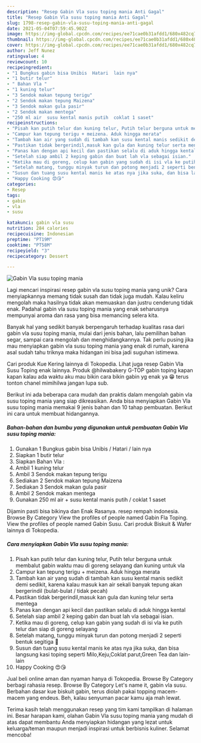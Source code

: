 ```yaml
---
description: "Resep Gabin Vla susu toping mania Anti Gagal"
title: "Resep Gabin Vla susu toping mania Anti Gagal"
slug: 1798-resep-gabin-vla-susu-toping-mania-anti-gagal
date: 2021-05-04T07:59:45.902Z
image: https://img-global.cpcdn.com/recipes/ee71cae0b31afdd1/680x482cq70/gabin-vla-susu-toping-mania-foto-resep-utama.jpg
thumbnail: https://img-global.cpcdn.com/recipes/ee71cae0b31afdd1/680x482cq70/gabin-vla-susu-toping-mania-foto-resep-utama.jpg
cover: https://img-global.cpcdn.com/recipes/ee71cae0b31afdd1/680x482cq70/gabin-vla-susu-toping-mania-foto-resep-utama.jpg
author: Jeff Nunez
ratingvalue: 4
reviewcount: 10
recipeingredient:
- "1 Bungkus gabin bisa Unibis  Hatari  lain nya"
- "1 butir telur"
- " Bahan Vla "
- "1 kuning telur"
- "3 Sendok makan tepung terigu"
- "2 Sendok makan tepung Maizena"
- "3 Sendok makan gula pasir"
- "2 Sendok makan mentega"
- "250 ml air  susu kental manis putih  coklat 1 saset"
recipeinstructions:
- "Pisah kan putih telur dan kuning telur, Putih telur berguna untuk membalut gabin waktu mau di goreng selayang dan kuning untuk vla"
- "Campur kan tepung terigu + meizena. Aduk hingga merata"
- "Tambah kan air yang sudah di tambah kan susu kental manis sedikit demi sedikit, karena kalau masuk kan air sekali banyak tepung akan bergerindil (bulat-bulat / tidak pecah)"
- "Pastikan tidak bergerindil,masuk kan gula dan kuning telur serta mentega"
- "Panas kan dengan api kecil dan pastikan selalu di aduk hingga kental"
- "Setelah siap ambil 2 keping gabin dan buat lah vla sebagai isian."
- "Ketika mau di goreng, celup kan gabin yang sudah di isi vla ke putih telur dan siap di goreng selayang"
- "Setelah matang, tunggu minyak turun dan potong menjadi 2 seperti bentuk segitiga 🔺"
- "Susun dan tuang susu kental manis ke atas nya jika suka, dan bisa langsung kasi toping seperti Milo,Keju,Coklat parut,Green Tea dan lain-lain"
- "Happy Cooking 😍😘"
categories:
- Resep
tags:
- gabin
- vla
- susu

katakunci: gabin vla susu 
nutrition: 284 calories
recipecuisine: Indonesian
preptime: "PT19M"
cooktime: "PT58M"
recipeyield: "3"
recipecategory: Dessert

---
```



![Gabin Vla susu toping mania](https://img-global.cpcdn.com/recipes/ee71cae0b31afdd1/680x482cq70/gabin-vla-susu-toping-mania-foto-resep-utama.jpg)

Lagi mencari inspirasi resep gabin vla susu toping mania yang unik? Cara menyiapkannya memang tidak susah dan tidak juga mudah. Kalau keliru mengolah maka hasilnya tidak akan memuaskan dan justru cenderung tidak enak. Padahal gabin vla susu toping mania yang enak seharusnya mempunyai aroma dan rasa yang bisa memancing selera kita.

Banyak hal yang sedikit banyak berpengaruh terhadap kualitas rasa dari gabin vla susu toping mania, mulai dari jenis bahan, lalu pemilihan bahan segar, sampai cara mengolah dan menghidangkannya. Tak perlu pusing jika mau menyiapkan gabin vla susu toping mania yang enak di rumah, karena asal sudah tahu triknya maka hidangan ini bisa jadi suguhan istimewa.

Cari produk Kue Kering lainnya di Tokopedia. Lihat juga resep Gabin Vla Susu Toping enak lainnya. Produk @hilwabakery G-TOP gabin toping kapan kapan kalau ada waktu aku mau bikin cara bikin gabin yg enak ya 😁 terus tonton chanel mimihilwa jangan lupa sub.


Berikut ini ada beberapa cara mudah dan praktis dalam mengolah gabin vla susu toping mania yang siap dikreasikan. Anda bisa menyiapkan Gabin Vla susu toping mania memakai 9 jenis bahan dan 10 tahap pembuatan. Berikut ini cara untuk membuat hidangannya.

<!--inarticleads1-->

##### Bahan-bahan dan bumbu yang digunakan untuk pembuatan Gabin Vla susu toping mania:

1. Gunakan 1 Bungkus gabin bisa Unibis / Hatari / lain nya
1. Siapkan 1 butir telur
1. Siapkan  Bahan Vla :
1. Ambil 1 kuning telur
1. Ambil 3 Sendok makan tepung terigu
1. Sediakan 2 Sendok makan tepung Maizena
1. Sediakan 3 Sendok makan gula pasir
1. Ambil 2 Sendok makan mentega
1. Gunakan 250 ml air + susu kental manis putih / coklat 1 saset


Dijamin pasti bisa bikinya dan Enak Rasanya. resep rempah indonesia. Browse By Category View the profiles of people named Gabin Fla Toping. View the profiles of people named Gabin Susu. Cari produk Biskuit &amp; Wafer lainnya di Tokopedia. 

<!--inarticleads2-->

##### Cara menyiapkan Gabin Vla susu toping mania:

1. Pisah kan putih telur dan kuning telur, Putih telur berguna untuk membalut gabin waktu mau di goreng selayang dan kuning untuk vla
1. Campur kan tepung terigu + meizena. Aduk hingga merata
1. Tambah kan air yang sudah di tambah kan susu kental manis sedikit demi sedikit, karena kalau masuk kan air sekali banyak tepung akan bergerindil (bulat-bulat / tidak pecah)
1. Pastikan tidak bergerindil,masuk kan gula dan kuning telur serta mentega
1. Panas kan dengan api kecil dan pastikan selalu di aduk hingga kental
1. Setelah siap ambil 2 keping gabin dan buat lah vla sebagai isian.
1. Ketika mau di goreng, celup kan gabin yang sudah di isi vla ke putih telur dan siap di goreng selayang
1. Setelah matang, tunggu minyak turun dan potong menjadi 2 seperti bentuk segitiga 🔺
1. Susun dan tuang susu kental manis ke atas nya jika suka, dan bisa langsung kasi toping seperti Milo,Keju,Coklat parut,Green Tea dan lain-lain
1. Happy Cooking 😍😘


Jual beli online aman dan nyaman hanya di Tokopedia. Browse By Category berbagi rahasia resep. Browse By Category Let&#39;s name it, gabin vla susu. Berbahan dasar kue biskuit gabin, terus diolah pakai topping macem-macem yang endeus. Beh, kalau senyuman pacar kamu aja mah lewat. 

Terima kasih telah menggunakan resep yang tim kami tampilkan di halaman ini. Besar harapan kami, olahan Gabin Vla susu toping mania yang mudah di atas dapat membantu Anda menyiapkan hidangan yang lezat untuk keluarga/teman maupun menjadi inspirasi untuk berbisnis kuliner. Selamat mencoba!
